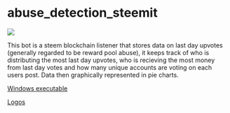# abuse_detection_steemit

<img src="https://user-images.githubusercontent.com/34451833/39098894-301d39a6-467a-11e8-8b54-a0cc5bc3a262.png">

This bot is a steem blockchain listener that stores data on last day upvotes (generally regarded to be reward pool abuse), it keeps track of who is distributing the most last day upvotes, who is recieving the most money from last day votes and how many unique accounts are voting on each users post. Data then graphically represented in pie charts.

[Windows executable](https://mega.nz/#!goI0HTxR!dwRpVTFCtvOOIOXrBtY_WKUUCmPVb23Qx-gx9Anx5lA)

[Logos](https://drive.google.com/drive/folders/16eNXnl2ZVuabuTNiuJiWsGc-SCjfFv0J)
